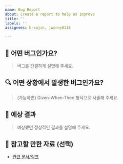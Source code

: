 ```yaml
---
name: Bug Report
about: Create a report to help us improve
title: ''
labels: ''
assignees: b-sujin, jwonny0118

---
```


## 🐛 어떤 버그인가요?

> 버그를 간결하게 설명해 주세요.

## 🔍 어떤 상황에서 발생한 버그인가요?

> (가능하면) Given-When-Then 형식으로 서술해 주세요.

## 🚀 예상 결과

> 예상했던 정상적인 결과를 설명해 주세요.

## 📎 참고할 만한 자료 (선택)

- [관련 문서/링크](#)
